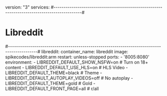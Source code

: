 version: "3"
services:
#--------------------------------------------------------------------------------------------#
#                                  Libreddit                                                 #
#--------------------------------------------------------------------------------------------#
  libreddit:
    container_name: libreddit
    image: spikecodes/libreddit:arm
    restart: unless-stopped
    ports:
      - '8005:8080'
    environment:
      - LIBREDDIT_DEFAULT_SHOW_NSFW=on      # Turn on 18+ content
      - LIBREDDIT_DEFAULT_USE_HLS=on        # HLS Video
      - LIBREDDIT_DEFAULT_THEME=black       # Theme
      - LIBREDDIT_DEFAULT_AUTOPLAY_VIDEOS=off # No autoplay
      - LIBREDDIT_DEFAULT_THEME=gold        # Gold
      - LIBREDDIT_DEFAULT_FRONT_PAGE=all    # r/all
